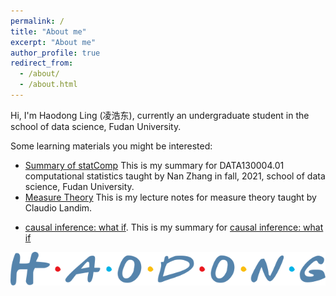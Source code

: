 ```yaml
---
permalink: /
title: "About me"
excerpt: "About me"
author_profile: true
redirect_from: 
  - /about/
  - /about.html
---
```


Hi, I'm Haodong Ling (凌浩东), currently an undergraduate student in the school of data science, Fudan University. 

Some learning materials you might be interested:

- [Summary of statComp](https://milanmarks.github.io/files/2022-1-19-Summary-of-statComp.html) This is my summary for DATA130004.01 computational statistics taught by Nan Zhang in fall, 2021, school of data science, Fudan University.
- [Measure Theory](https://milanmarks.github.io/posts/2022/MT-index/) This is my lecture notes for measure theory taught by Claudio Landim.

* [causal inference: what if](https://milanmarks.github.io/files/ciwhatif.html). This is my summary for [causal inference: what if](https://www.hsph.harvard.edu/miguel-hernan/causal-inference-book/)

<img src="https://github.com/milanmarks/milanmarks.github.io/raw/master/images/haodong_friends_style.png" alt="haodong"/>
